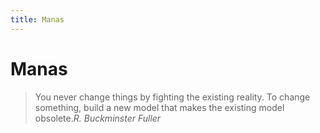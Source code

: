 ```yaml
---
title: Manas
---
```

# Manas

> You never change things by fighting the existing reality. To change something, build a new model that makes the existing model obsolete.<cite>R. Buckminster Fuller</cite>
